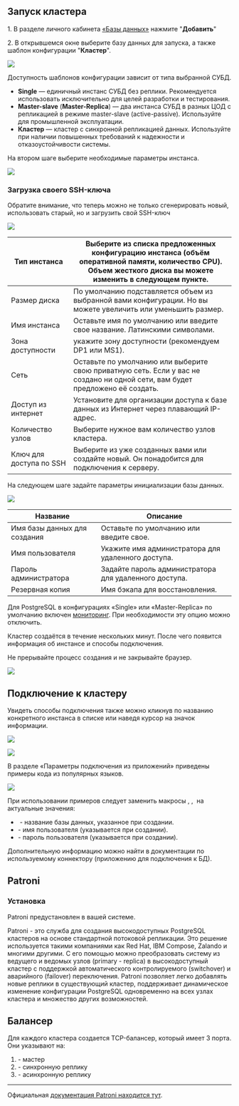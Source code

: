 ## Запуск кластера

1\. В разделе личного кабинета [«Базы данных»](https://mcs.mail.ru/app/services/databases/add/) нажмите "**Добавить**"

2\. В открывшемся окне выберите базу данных для запуска, а также шаблон конфигурации "**Кластер**".

![](./assets/1586421565636-1586421565636.png)

Доступность шаблонов конфигурации зависит от типа выбранной СУБД.

- **Single** — единичный инстанс СУБД без реплики. Рекомендуется использовать исключительно для целей разработки и тестирования.
- **Master-slave** (**Master-Replica**) — два инстанса СУБД в разных ЦОД с репликацией в режиме master-slave (active-passive). Используйте для промышленной эксплуатации.
- **Кластер** — кластер с синхронной репликацией данных. Используйте при наличии повышенных требований к надежности и отказоустойчивости системы.

На втором шаге выберите необходимые параметры инстанса.

![](./assets/1586421608647-1586421608647.png)

### Загрузка своего SSH-ключа

Обратите внимание, что теперь можно не только сгенерировать новый, использовать старый, но и загрузить свой SSH-ключ

![](./assets/1552314256902-img-2019-03-11-17-15-14.png)

| Тип инстанса  | Выберите из списка предложенных конфигурацию инстанса (объём оперативной памяти, количество CPU).<br>Объем жесткого диcка вы можете изменить в следующем пункте. |
|-------|------|
| Размер диска| По умолчанию подставляется объем из выбранной вами конфигурации. Но вы можете увеличить или уменьшить размер.|
| Имя инстанса| Оставьте имя по умолчанию или введите свое название. Латинскими символами.|
| Зона доступности| укажите зону доступности (рекомендуем DP1 или MS1).|
| Сеть | Оставьте по умолчанию или выберите свою приватную сеть. Если у вас не создано ни одной сети, вам будет предложено её создать.|
| Доступ из интернет | Установите для организации доступа к базе данных из Интернет через плавающий IP-адрес.|
| Количество узлов  | Выберите нужное вам количество узлов кластера.|
| Ключ для доступа по SSH | Выберите из уже созданных вами или создайте новый. Он понадобится для подключения к серверу.|

На следующем шаге задайте параметры инициализации базы данных.

![](./assets/1586421648657-1586421648657.png)

| Название | Описание |
|------------------------------|-------------------------------------------------------|
| Имя базы данных для создания | Оставьте по умолчанию или введите свое.               |
| Имя пользователя             | Укажите имя администратора для удаленного доступа.    |
| Пароль администратора        | Задайте пароль администратора для удаленного доступа. |
| Резервная копия              | Имя бэкапа для восстановления.                        |

<info>

Для PostgreSQL в конфигурациях «Single» или «Master-Replica» по умолчанию включен [мониторинг](../db-monitoring/postgresql). При необходимости эту опцию можно отключить.

</info>

<warn>

Кластер создаётся в течение нескольких минут. После чего появится информация об инстансе и способы подключения.

</warn>

Не прерывайте процесс создания и не закрывайте браузер.

![](./assets/1552314306216-img-2019-03-11-17-17-07.png)

## Подключение к кластеру

Увидеть способы подключения также можно кликнув по названию конкретного инстанса в списке или наведя курсор на значок информации.

![](./assets/1549891614124-img-2019-02-11-16-25-58.png)

![](./assets/1549891638364-img-2019-02-11-16-26-25.png)

В разделе «Параметры подключения из приложений» приведены примеры кода из популярных языков.

![](./assets/1536330673178-img-2018-09-07-17-30-46.png)

При использовании примеров следует заменить макросы **<DATABASE>**, **<USERNAME>**, **<PASSWORD>** на актуальные значения:

- <DATABASE> - название базы данных, указанное при создании.
- <USERNAME> - имя пользователя (указывается при создании).
- <PASSWORD> - пароль пользователя (указывается при создании).

Дополнительную информацию можно найти в документации по используемому коннектору (приложению для подключения к БД).

## Patroni

### Установка

Patroni предустановлен в вашей системе.

Patroni - это служба для создания высокодоступных PostgreSQL кластеров на основе стандартной потоковой репликации. Это решение используется такими компаниями как Red Hat, IBM Compose, Zalando и многими другими. С его помощью можно преобразовать систему из ведущего и ведомых узлов (primary - replica) в высокодоступный кластер с поддержкой автоматического контролируемого (switchover) и аварийного (failover) переключения. Patroni позволяет легко добавлять новые реплики в существующий кластер, поддерживает динамическое изменение конфигурации PostgreSQL одновременно на всех узлах кластера и множество других возможностей.

## Балансер

Для каждого кластера создается TCP-балансер, который имеет 3 порта. Они указывают на:

1.  \- мастер
2.  \- синхронную реплику
3.  \- асинхронную реплику

---

Официальная [документация Patroni находится тут](https://patroni.readthedocs.io/en/latest/index.html).
